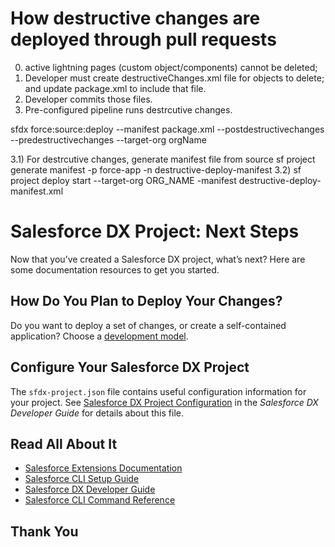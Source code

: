 # How destructive changes are deployed through pull requests
0) active lightning pages (custom object/components) cannot be deleted; 
1) Developer must create destructiveChanges.xml file for objects to delete; and update package.xml to include that file.
2) Developer commits those files.
3) Pre-configured pipeline runs destrcutive changes.

sfdx force:source:deploy --manifest package.xml --postdestructivechanges <file>  
--predestructivechanges <file> --target-org orgName

3.1) For destrcutive changes, generate manifest file from source
sf project generate manifest -p force-app -n destructive-deploy-manifest
3.2) sf project deploy start --target-org ORG_NAME -manifest destructive-deploy-manifest.xml 

# Salesforce DX Project: Next Steps

Now that you’ve created a Salesforce DX project, what’s next? Here are some documentation resources to get you started.

## How Do You Plan to Deploy Your Changes?

Do you want to deploy a set of changes, or create a self-contained application? Choose a [development model](https://developer.salesforce.com/tools/vscode/en/user-guide/development-models).

## Configure Your Salesforce DX Project

The `sfdx-project.json` file contains useful configuration information for your project. See [Salesforce DX Project Configuration](https://developer.salesforce.com/docs/atlas.en-us.sfdx_dev.meta/sfdx_dev/sfdx_dev_ws_config.htm) in the _Salesforce DX Developer Guide_ for details about this file.

## Read All About It

- [Salesforce Extensions Documentation](https://developer.salesforce.com/tools/vscode/)
- [Salesforce CLI Setup Guide](https://developer.salesforce.com/docs/atlas.en-us.sfdx_setup.meta/sfdx_setup/sfdx_setup_intro.htm)
- [Salesforce DX Developer Guide](https://developer.salesforce.com/docs/atlas.en-us.sfdx_dev.meta/sfdx_dev/sfdx_dev_intro.htm)
- [Salesforce CLI Command Reference](https://developer.salesforce.com/docs/atlas.en-us.sfdx_cli_reference.meta/sfdx_cli_reference/cli_reference.htm)

## Thank You
